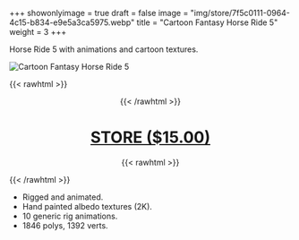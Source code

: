 +++
showonlyimage = true
draft = false
image = "img/store/7f5c0111-0964-4c15-b834-e9e5a3ca5975.webp"
title = "Cartoon Fantasy Horse Ride 5"
weight = 3
+++

Horse Ride 5 with animations and cartoon textures.
<!--more-->

![Cartoon Fantasy Horse Ride 5](/img/store/7f5c0111-0964-4c15-b834-e9e5a3ca5975.webp)

{{< rawhtml >}}<center>{{< /rawhtml >}}
# [STORE ($15.00)](https://assetstore.unity.com/packages/3d/characters/animals/mammals/cartoon-fantasy-horse-ride-5-261552)
{{< rawhtml >}}</center>{{< /rawhtml >}}

* Rigged and animated.
* Hand painted albedo textures (2K).
* 10 generic rig animations.
* 1846 polys, 1392 verts.